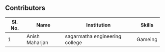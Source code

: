 ## Contributors

| Sl. No. | Name                                                           | Institution                                                         | Skills                                                             |
| ------- | -------------------------------------------------------------- | ------------------------------------------------------------------- | ------------------------------------------------------------------|
|1        | Anish Maharjan                                                 | sagarmatha engineering college                                      | Gameing                                                           |

